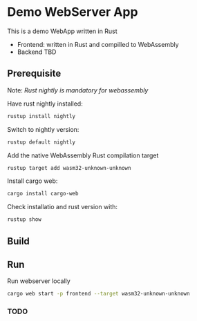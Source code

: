 # Demo WebServer App

This is a demo WebApp written in Rust

- Frontend: written in Rust and compilled to WebAssembly
- Backend TBD

## Prerequisite

Note: _Rust nightly is mandatory for webassembly_

Have rust nightly installed:

```sh
rustup install nightly
```

Switch to nightly version:

```sh
rustup default nightly
```

Add the native WebAssembly Rust compilation target

```sh
rustup target add wasm32-unknown-unknown
```

Install cargo web:

```sh
cargo install cargo-web
```

Check installatio and rust version with:

```sh
rustup show
```

## Build

## Run

Run webserver locally

```sh
cargo web start -p frontend --target wasm32-unknown-unknown
```

### TODO
